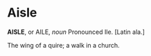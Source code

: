 # Aisle

**AISLE**, or AILE, _noun_ Pronounced Ile. \[Latin ala.\]

The wing of a quire; a walk in a church.